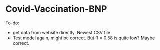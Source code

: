 # Covid-Vaccination-BNP

To-do:
* get data from website directly. Newest CSV file
* Test model again, might be correct. But R = 0.58 is quite low? Maybe correct.
